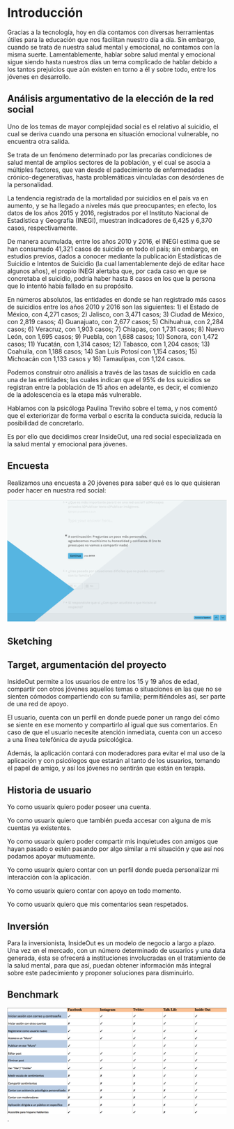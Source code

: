 # **Introducción**

Gracias a la tecnología, hoy en día contamos con diversas herramientas útiles para la educación que nos facilitan nuestro día a día. Sin embargo, cuando se trata de nuestra salud mental y emocional, no contamos con la misma suerte. Lamentablemente, hablar sobre salud mental y emocional sigue siendo hasta nuestros días un tema complicado de hablar debido a los tantos prejuicios que aún existen en torno a él y sobre todo, entre los jóvenes en desarrollo.

## **Análisis argumentativo de la elección de la red social**

Uno de los temas de mayor complejidad social es el relativo al suicidio, el cual se deriva cuando una persona en situación emocional vulnerable, no encuentra otra salida.

Se trata de un fenómeno determinado por las precarias condiciones de salud mental de amplios sectores de la población, y el cual se asocia a múltiples factores, que van desde el padecimiento de enfermedades crónico-degenerativas, hasta problemáticas vinculadas con desórdenes de la personalidad.

La tendencia registrada de la mortalidad por suicidios en el país va en aumento, y se ha llegado a niveles más que preocupantes; en efecto, los datos de los años 2015 y 2016, registrados por el Instituto Nacional de Estadística y Geografía (INEGI), muestran indicadores de 6,425 y 6,370 casos, respectivamente.

De manera acumulada, entre los años 2010 y 2016, el INEGI estima que se han consumado 41,321 casos de suicidio en todo el país; sin embargo, en estudios previos, dados a conocer mediante la publicación Estadísticas de Suicidio e Intentos de Suicidio (la cual lamentablemente dejó de editar hace algunos años), el propio INEGI alertaba que, por cada caso en que se concretaba el suicidio, podría haber hasta 8 casos en los que la persona que lo intentó había fallado en su propósito.

En números absolutos, las entidades en donde se han registrado más casos de suicidios entre los años 2010 y 2016 son las siguientes: 1) el Estado de México, con 4,271 casos; 2) Jalisco, con 3,471 casos; 3) Ciudad de México, con 2,819 casos; 4) Guanajuato, con 2,677 casos; 5) Chihuahua, con 2,284 casos; 6) Veracruz, con 1,903 casos; 7) Chiapas, con 1,731 casos; 8) Nuevo León, con 1,695 casos; 9) Puebla, con 1,688 casos; 10) Sonora, con 1,472 casos; 11) Yucatán, con 1,314 casos; 12) Tabasco, con 1,204 casos; 13) Coahuila, con 1,188 casos; 14) San Luis Potosí con 1,154 casos; 15) Michoacán con 1,133 casos y 16) Tamaulipas, con 1,124 casos.

Podemos construir otro análisis a través de las tasas de suicidio en cada una de las entidades; las cuales indican  que el 95% de los suicidios se registran entre la población de 15 años en adelante, es decir, el comienzo de la adolescencia es la etapa más vulnerable.

Hablamos con la  psicóloga Paulina Treviño sobre el tema, y nos comentó que el exteriorizar  de forma verbal o escrita la conducta suicida, reducía la posibilidad de concretarlo.

Es por ello que decidimos crear InsideOut, una red social especializada en la salud mental y emocional para jóvenes. 

## **Encuesta**

Realizamos una encuesta a 20 jóvenes para saber qué es lo que quisieran poder hacer en nuestra red social:

![Encuesta](src/UX/Images/Encuesta.png)

## **Sketching**

## **Target, argumentación del proyecto**

InsideOut permite a los usuarios de entre los 15 y 19 años de edad, compartir con otros jóvenes aquellos temas o situaciones en las que no se sienten cómodos compartiendo con su familia; permitiéndoles así, ser parte de una red de apoyo. 

El usuario, cuenta con un perfil en donde puede poner un rango del cómo se siente en ese momento y compartirlo al igual que sus comentarios. En caso de que el usuario necesite atención inmediata, cuenta con un acceso a una línea telefónica de ayuda psicológica.

Además, la aplicación contará con moderadores para evitar el mal uso de la aplicación y con psicólogos que estarán al tanto de los usuarios, tomando el papel de amigo, y así los jóvenes no sentirán que están en terapia. 

## **Historia de usuario**

Yo como usuarix quiero poder poseer una cuenta.

Yo como usuarix quiero que también pueda accesar con alguna de mis cuentas ya existentes.

Yo como usuarix quiero poder compartir mis inquietudes con amigos que hayan pasado o estén pasando por algo similar a mi situación y que así nos podamos apoyar mutuamente.

Yo como usuarix quiero contar con un perfil donde pueda personalizar mi interacción con la aplicación.

Yo como usuarix quiero contar con apoyo en todo momento.

Yo como usuarix quiero que mis comentarios sean respetados.

## **Inversión** 

Para la inversionista, InsideOut es un modelo de negocio a largo a plazo. Una vez en el mercado, con un número determinado de usuarios y una data generada, ésta se ofrecerá a instituciones involucradas en el tratamiento de la salud mental, para que así, puedan obtener información más integral sobre este padecimiento y proponer soluciones para disminuirlo.

## **Benchmark**

![Benchmark](src/UX/Images/Benchmark.png).
